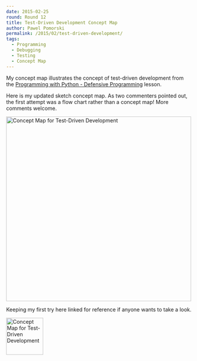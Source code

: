 ```yaml
---
date: 2015-02-25
round: Round 12
title: Test-Driven Development Concept Map
author: Pawel Pomorski
permalink: /2015/02/test-driven-development/
tags:
  - Programming
  - Debugging
  - Testing
  - Concept Map
---
```

My concept map illustrates the concept of test-driven development from the [Programming with Python - Defensive Programming](http://swcarpentry.github.io/python-novice-inflammation/05-defensive.html) lesson.

Here is my updated sketch concept map.  As two commenters pointed out, the first attempt was a flow chart rather than a concept map!  More comments welcome.

<a href="http://ppomorsk.sharcnet.ca/test_driven_development_map_1_pawel_pomorski.jpg"><img src="http://ppomorsk.sharcnet.ca/test_driven_development_map_1_pawel_pomorski.jpg" width="500px" alt="Concept Map for Test-Driven Development" /></a>

Keeping my first try here linked for reference if anyone wants to take a look.

<a href="http://ppomorsk.sharcnet.ca/test_driven_development_map_pawel_pomorski.jpg"><img src="http://ppomorsk.sharcnet.ca/test_driven_development_map_pawel_pomorski.jpg" width="100px" alt="Concept Map for Test-Driven Development" /></a>
